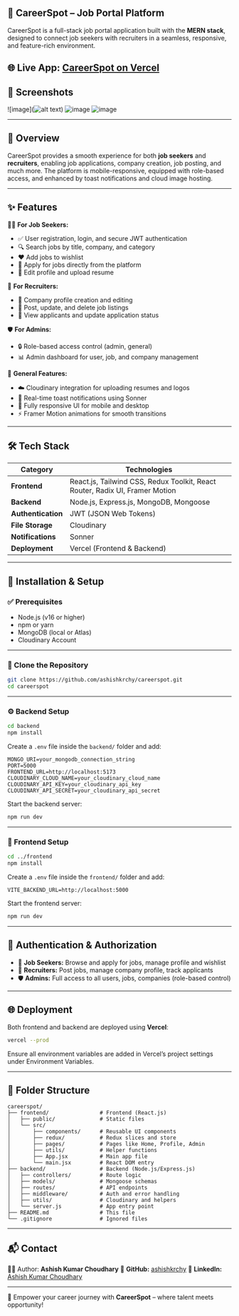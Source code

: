 ## 💼 CareerSpot – Job Portal Platform

CareerSpot is a full-stack job portal application built with the **MERN stack**, designed to connect job seekers with recruiters in a seamless, responsive, and feature-rich environment.

## 🌐 **Live App:** [CareerSpot on Vercel](https://career-spot-frontend.vercel.app)

## 📸 Screenshots

![image](![alt text](image.png))
![image](https://github.com/user-attachments/assets/example2.jpg)
![image](https://github.com/user-attachments/assets/example3.jpg)

---

## 🌟 Overview

CareerSpot provides a smooth experience for both **job seekers** and **recruiters**, enabling job applications, company creation, job posting, and much more. The platform is mobile-responsive, equipped with role-based access, and enhanced by toast notifications and cloud image hosting.

---

## ✨ Features

👨‍💼 **For Job Seekers:**

- ✅ User registration, login, and secure JWT authentication
- 🔍 Search jobs by title, company, and category
- ❤️ Add jobs to wishlist
- 📄 Apply for jobs directly from the platform
- 👤 Edit profile and upload resume

🏢 **For Recruiters:**

- 🏢 Company profile creation and editing
- 📢 Post, update, and delete job listings
- 📄 View applicants and update application status

🛡️ **For Admins:**

- 🔒 Role-based access control (admin, general)
- 📊 Admin dashboard for user, job, and company management

🧪 **General Features:**

- ☁️ Cloudinary integration for uploading resumes and logos
- 🔔 Real-time toast notifications using Sonner
- 💬 Fully responsive UI for mobile and desktop
- ⚡ Framer Motion animations for smooth transitions

---

## 🛠️ Tech Stack

| Category           | Technologies                                                                 |
| ------------------ | ---------------------------------------------------------------------------- |
| **Frontend**       | React.js, Tailwind CSS, Redux Toolkit, React Router, Radix UI, Framer Motion |
| **Backend**        | Node.js, Express.js, MongoDB, Mongoose                                       |
| **Authentication** | JWT (JSON Web Tokens)                                                        |
| **File Storage**   | Cloudinary                                                                   |
| **Notifications**  | Sonner                                                                       |
| **Deployment**     | Vercel (Frontend & Backend)                                                  |

---

## 🔧 Installation & Setup

### ✅ Prerequisites

- Node.js (v16 or higher)
- npm or yarn
- MongoDB (local or Atlas)
- Cloudinary Account

---

### 📂 Clone the Repository

```bash
git clone https://github.com/ashishkrchy/careerspot.git
cd careerspot
```

---

### ⚙️ Backend Setup

```bash
cd backend
npm install
```

Create a `.env` file inside the `backend/` folder and add:

```
MONGO_URI=your_mongodb_connection_string
PORT=5000
FRONTEND_URL=http://localhost:5173
CLOUDINARY_CLOUD_NAME=your_cloudinary_cloud_name
CLOUDINARY_API_KEY=your_cloudinary_api_key
CLOUDINARY_API_SECRET=your_cloudinary_api_secret
```

Start the backend server:

```bash
npm run dev
```

---

### 🎨 Frontend Setup

```bash
cd ../frontend
npm install
```

Create a `.env` file inside the `frontend/` folder and add:

```
VITE_BACKEND_URL=http://localhost:5000
```

Start the frontend server:

```bash
npm run dev
```

---

## 🔐 Authentication & Authorization

- 👤 **Job Seekers:** Browse and apply for jobs, manage profile and wishlist
- 🏢 **Recruiters:** Post jobs, manage company profile, track applicants
- 🛡️ **Admins:** Full access to all users, jobs, companies (role-based control)

---

## 🌐 Deployment

Both frontend and backend are deployed using **Vercel**:

```bash
vercel --prod
```

Ensure all environment variables are added in Vercel’s project settings under Environment Variables.

---

## 📁 Folder Structure

```
careerspot/
├── frontend/                # Frontend (React.js)
│   ├── public/              # Static files
│   └── src/
│       ├── components/      # Reusable UI components
│       ├── redux/           # Redux slices and store
│       ├── pages/           # Pages like Home, Profile, Admin
│       ├── utils/           # Helper functions
│       ├── App.jsx          # Main app file
│       └── main.jsx         # React DOM entry
├── backend/                 # Backend (Node.js/Express.js)
│   ├── controllers/         # Route logic
│   ├── models/              # Mongoose schemas
│   ├── routes/              # API endpoints
│   ├── middleware/          # Auth and error handling
│   ├── utils/               # Cloudinary and helpers
│   └── server.js            # App entry point
├── README.md                # This file
└── .gitignore               # Ignored files
```

---

## 📬 Contact

👨‍💻 Author: **Ashish Kumar Choudhary**
🔗 **GitHub:** [ashishkrchy](https://github.com/ashishkrchy)
💼 **LinkedIn:** [Ashish Kumar Choudhary](https://www.linkedin.com/in/ashishkrchy)

---

🎯 Empower your career journey with **CareerSpot** – where talent meets opportunity!
